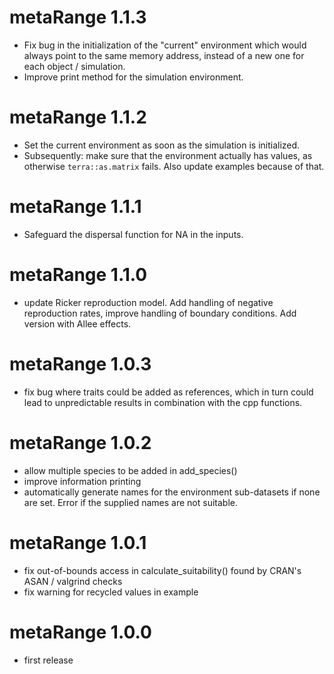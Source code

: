 # metaRange 1.1.3

* Fix bug in the initialization of the "current" environment which would
    always point to the same memory address, instead of a new one for each
    object / simulation.
* Improve print method for the simulation environment.

# metaRange 1.1.2

* Set the current environment as soon as the simulation is initialized.
* Subsequently: make sure that the environment actually has values, as
    otherwise `terra::as.matrix` fails. Also update examples because of that.

# metaRange 1.1.1

* Safeguard the dispersal function for NA in the inputs.

# metaRange 1.1.0

* update Ricker reproduction model. Add handling of negative reproduction rates,
    improve handling of boundary conditions. Add version with Allee effects.

# metaRange 1.0.3

* fix bug where traits could be added as references, which in turn could
    lead to unpredictable results in combination with the cpp functions.

# metaRange 1.0.2

* allow multiple species to be added in add_species()
* improve information printing
* automatically generate names for the environment sub-datasets if none are set.
    Error if the supplied names are not suitable.

# metaRange 1.0.1

* fix out-of-bounds access in calculate_suitability()
    found by CRAN's ASAN / valgrind checks
* fix warning for recycled values in example

# metaRange 1.0.0

* first release
